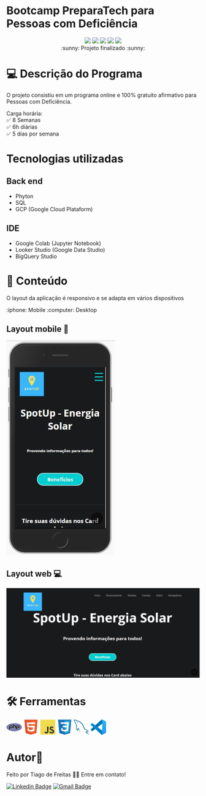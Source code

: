 # Bootcamp PreparaTech para Pessoas com Deficiência
<p align="center">

<img src="https://img.shields.io/github/languages/count/ticoabc/bootcampPreparaTech"/>
<img src="https://img.shields.io/bower/l/MI"/>
<img src="https://img.shields.io/github/repo-size/ticoabc/bootcampPreparaTech"/>
<img src="https://img.shields.io/github/last-commit/ticoabc/bootcampPreparaTech"/>
<img src="https://img.shields.io/github/stars/ticoabc?style=social"/><br>
:sunny:  Projeto finalizado  :sunny:
</p>

# :computer: Descrição do Programa
<p align="left">O projeto consistiu em um programa online e 100% gratuito afirmativo para Pessoas com Deficiência.</p>

<p align="left">Carga horária:
<br> ✅ 8 Semanas
<br> ✅ 6h diárias
<br> ✅ 5 dias por semana
</p>

# Tecnologias utilizadas
## Back end
- Phyton
- SQL
- GCP (Google Cloud Plataform)
## IDE
- Google Colab (Jupyter Notebook)
- Looker Studio (Google Data Studio)
- BigQuery Studio

# :art: Conteúdo
<p align="left">O layout da aplicação é responsivo e se adapta em vários dispositivos</p>
:iphone: Mobile
:computer: Desktop


## Layout mobile :iphone:
![Mobile 1](https://github.com/ticoabc/tcchtml5/blob/main/frontMobile.JPG)

## Layout web :computer:
![Web 1](https://github.com/ticoabc/tcchtml5/blob/main/frontweb.JPG)

# 🛠 Ferramentas
  <p align="left">
  <p align="left"> 
  <a href="https://www.w3schools.com/php/" target="_blank" rel="noreferrer">
    <img src="https://raw.githubusercontent.com/devicons/devicon/master/icons/php/php-original.svg" alt="cplusplus" width="40" height="40"/></a> 
  <a href="https://www.w3schools.com/html5/" target="_blank" rel="noreferrer">
    <img src="https://raw.githubusercontent.com/devicons/devicon/master/icons/html5/html5-original.svg" alt="html5" width="40" height="40"/></a> 
  <a href="https://www.w3schools.com/javascript/" target="_blank" rel="noreferrer">
    <img src="https://raw.githubusercontent.com/devicons/devicon/master/icons/javascript/javascript-original.svg" alt="javascript" width="40" height="40"/></a>
  <a href="https://www.w3schools.com/css3/" target="_blank" rel="noreferrer">
    <img src="https://raw.githubusercontent.com/devicons/devicon/master/icons/css3/css3-original.svg" alt="css3" width="40" height="40"/></a>
  <a href="https://www.w3schools.com/mysql/" target="_blank" rel="noreferrer">
    <img src="https://raw.githubusercontent.com/devicons/devicon/master/icons/mysql/mysql-original.svg" alt="mysql" width="40" height="40"/></a>
  <a href="https://www.w3schools.com/vscode/" target="_blank" rel="noreferrer">
    <img src="https://raw.githubusercontent.com/devicons/devicon/master/icons/vscode/vscode-original.svg" alt="mysql" width="40" height="40"/></a>
  </p>

# Autor🚀


Feito por Tiago de Freitas 👋🏽 Entre em contato!

[![Linkedin Badge](https://img.shields.io/badge/-Tiago-blue?style=flat-square&logo=Linkedin&logoColor=white&link=https://www.linkedin.com/in/tiagodefreitas/)](https://www.linkedin.com/in/tiagodefreitas/) 
[![Gmail Badge](https://img.shields.io/badge/-tiagoabc@gmail.com-c14438?style=flat-square&logo=Gmail&logoColor=white&link=mailto:tiagoabc@gmail.com)](mailto:tiagoabc@gmail.com)

